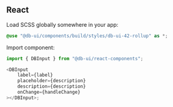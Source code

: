 ## React

Load SCSS globally somewhere in your app:

```scss
@use "@db-ui/components/build/styles/db-ui-42-rollup" as *;

```

Import component:

```typescript
import { DBInput } from "@db-ui/react-components";

<DBInput
	label={label}
	placeholder={description}
	description={description}
	onChange={handleChange}
></DBInput>;
```

